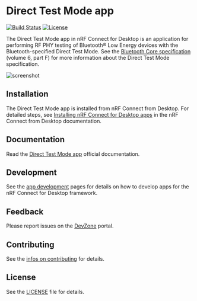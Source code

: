 # Direct Test Mode app

[![Build Status](https://dev.azure.com/NordicSemiconductor/Wayland/_apis/build/status/pc-nrfconnect-dtm?branchName=main)](https://dev.azure.com/NordicSemiconductor/Wayland/_build/latest?definitionId=19&branchName=main)
[![License](https://img.shields.io/badge/license-Modified%20BSD%20License-blue.svg)](LICENSE)

The Direct Test Mode app in nRF Connect for Desktop is an application for performing RF PHY testing
of Bluetooth® Low Energy devices with the Bluetooth-specified Direct Test Mode. See
the
[Bluetooth Core specification](https://www.bluetooth.com/specifications/specs/core-specification-5-3/)
(volume 6, part F) for more information about the Direct Test Mode
specification.

![screenshot](resources/screenshot.gif)

## Installation

The Direct Test Mode app is installed from nRF Connect from Desktop. For
detailed steps, see
[Installing nRF Connect for Desktop apps](https://docs.nordicsemi.com/bundle/nrf-connect-desktop/page/installing_apps.html)
in the nRF Connect from Desktop documentation.

## Documentation

Read the
[Direct Test Mode app](https://docs.nordicsemi.com/bundle/nrf-connect-direct-test-mode/page/index.html)
official documentation.

## Development

See the
[app development](https://nordicsemiconductor.github.io/pc-nrfconnect-docs/)
pages for details on how to develop apps for the nRF Connect for Desktop
framework.

## Feedback

Please report issues on the [DevZone](https://devzone.nordicsemi.com) portal.

## Contributing

See the
[infos on contributing](https://nordicsemiconductor.github.io/pc-nrfconnect-docs/contributing)
for details.

## License

See the [LICENSE](LICENSE) file for details.
